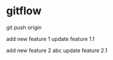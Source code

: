 # gitflow
git push origin

add new feature 1
update feature 1.1

add new feature 2 abc
update feature 2.1
